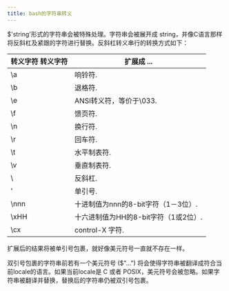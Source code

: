 ```yaml
---
title: bash的字符串转义
---
```


$'string'形式的字符串会被特殊处理。字符串会被展开成 string，并像C语言那样将反斜杠及紧跟的字符进行替换。反斜杠转义串行的转换方式如下：

| 转义字符 转义字符 | 扩展成 ...                           |
|-------------------|--------------------------------------|
| \a                | 响铃符.                              |
| \b                | 退格符.                              |
| \e                | ANSI转义符，等价于\033.              |
| \f                | 馈页符.                              |
| \n                | 换行符.                              |
| \r                | 回车符.                              |
| \t                | 水平制表符.                          |
| \v                | 垂直制表符.                          |
| \\                | 反斜杠.                              |
| \'                | 单引号.                              |
| \nnn              | 十进制值为nnn的8-bit字符（1－3位）.  |
| \xHH              | 十六进制值为HH的8-bit字符（1或2位）. |
| \cx               | control-X 字符.                      |

扩展后的结果将被单引号包裹，就好像美元符号一直就不存在一样。

双引号包裹的字符串前若有一个美元符号 ($"...") 将会使得字符串被翻译成符合当前locale的语言。如果当前locale是 C 或者 POSIX，美元符号会被忽略。如果字符串被翻译并替换，替换后的字符串仍被双引号包裹。

